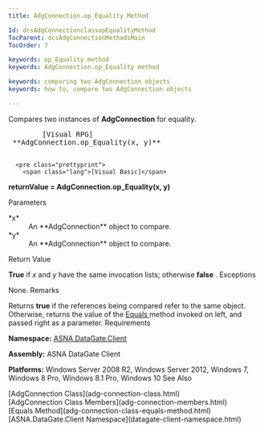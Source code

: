```yaml
---
title: AdgConnection.op_Equality Method

Id: dcsAdgConnectionclassopEqualityMethod
TocParent: dcsAdgConnectionMethodsMain
TocOrder: 7

keywords: op_Equality method
keywords: AdgConnection.op_Equality method

keywords: comparing two AdgConnection objects
keywords: how to, compare two AdgConnection objects

---
```


Compares two instances of <span> **AdgConnection** </span> for equality.
<pre class="prettyprint">
        <span class="lang">[Visual RPG]</span>
 **AdgConnection.op_Equality(x, y)** 
      </pre>
      <pre class="prettyprint">
        <span class="lang">[Visual Basic]</span>
 **returnValue = AdgConnection.op_Equality(x, y)** 
      </pre>

Parameters

<dl>
        <dt>
 *x* 
        </dt>
        <dd>An **AdgConnection**  object to compare. </dd>
        <dt>
 *y* 
        </dt>
        <dd>An **AdgConnection**  object to compare.</dd>
</dl>

Return Value

**True** if <span> *x* </span> and <span> *y* </span> have the same invocation lists; otherwise **false** .
Exceptions

None.
Remarks

Returns **true** if the references being compared refer to the same object. Otherwise, returns the value of the [Equals ](adg-connection-class-equals-method.html) method invoked on left, and passed right as a parameter. 
Requirements

**Namespace:** [ASNA.DataGate.Client](datagate-client-namespace.html) 

**Assembly:** ASNA DataGate Client

**Platforms:** Windows Server 2008 R2, Windows Server 2012, Windows 7, Windows 8 Pro, Windows 8.1 Pro, Windows 10
See Also

<dl />
      [AdgConnection Class](adg-connection-class.html)
      <br />
      [AdgConnection Class Members](adg-connection-members.html)
      <br />
      [Equals Method](adg-connection-class-equals-method.html)
      <br />
      [ASNA.DataGate.Client Namespace](datagate-client-namespace.html)

